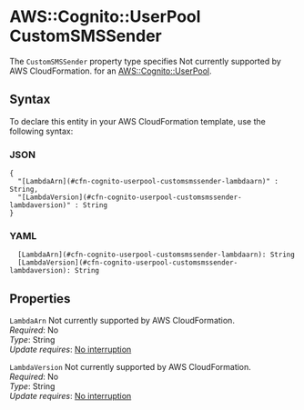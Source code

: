 # AWS::Cognito::UserPool CustomSMSSender<a name="aws-properties-cognito-userpool-customsmssender"></a>

<a name="aws-properties-cognito-userpool-customsmssender-description"></a>The `CustomSMSSender` property type specifies Not currently supported by AWS CloudFormation\. for an [AWS::Cognito::UserPool](aws-resource-cognito-userpool.md)\.

## Syntax<a name="aws-properties-cognito-userpool-customsmssender-syntax"></a>

To declare this entity in your AWS CloudFormation template, use the following syntax:

### JSON<a name="aws-properties-cognito-userpool-customsmssender-syntax.json"></a>

```
{
  "[LambdaArn](#cfn-cognito-userpool-customsmssender-lambdaarn)" : String,
  "[LambdaVersion](#cfn-cognito-userpool-customsmssender-lambdaversion)" : String
}
```

### YAML<a name="aws-properties-cognito-userpool-customsmssender-syntax.yaml"></a>

```
  [LambdaArn](#cfn-cognito-userpool-customsmssender-lambdaarn): String
  [LambdaVersion](#cfn-cognito-userpool-customsmssender-lambdaversion): String
```

## Properties<a name="aws-properties-cognito-userpool-customsmssender-properties"></a>

`LambdaArn`  <a name="cfn-cognito-userpool-customsmssender-lambdaarn"></a>
Not currently supported by AWS CloudFormation\.  
*Required*: No  
*Type*: String  
*Update requires*: [No interruption](https://docs.aws.amazon.com/AWSCloudFormation/latest/UserGuide/using-cfn-updating-stacks-update-behaviors.html#update-no-interrupt)

`LambdaVersion`  <a name="cfn-cognito-userpool-customsmssender-lambdaversion"></a>
Not currently supported by AWS CloudFormation\.  
*Required*: No  
*Type*: String  
*Update requires*: [No interruption](https://docs.aws.amazon.com/AWSCloudFormation/latest/UserGuide/using-cfn-updating-stacks-update-behaviors.html#update-no-interrupt)